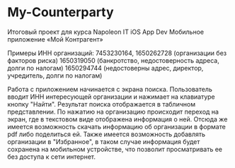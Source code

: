 # My-Counterparty
Итоговый проект для курса Napoleon IT iOS App Dev
Мобильное приложение «Мой Контрагент»

Примеры ИНН организаций:
7453230164, 1650262728 (организации без факторов риска)
1650319050 (банкротство, недостоверность адреса, долги по налогам)
1650294744 (недостоверны адрес, директор, учредитель, долги по налогам)

Работа с приложением начинается с экрана поиска.
Пользователь вводит ИНН интересующей организации и нажимает на клавиатуре кнопку "Найти".
Результат поиска отображается в табличном представлении. По нажатию на организацию происходит переход на экран, где в текстовом виде отображена информация о ней. Отсюда же имеется возможность скачать информацию об организации в формате pdf либо поделиться ей.
Также имеется возможность добавлять организации в "Избранное", в таком случае информация будет сохранена на мобильном устройстве, что позволит просматривать ее без доступа к сети интернет.
